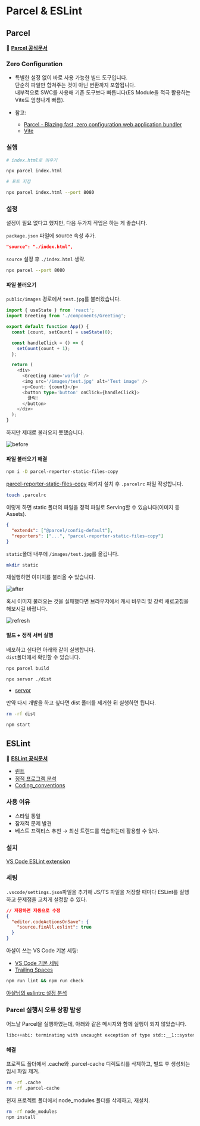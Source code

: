 # Parcel & ESLint

## Parcel

🚀 [**Parcel 공식문서**](https://parceljs.org/)

### Zero Configuration

- 특별한 설정 없이 바로 사용 가능한 빌드 도구입니다.\
  단순히 파일만 합쳐주는 것이 아닌 변환까지 포함됩니다.\
  내부적으로 SWC를 사용해 기존 도구보다 빠릅니다(ES Module을 적극 활용하는 Vite도 엄청나게 빠름).

- 참고:
  - [Parcel - Blazing fast, zero configuration web application bundler](https://github.com/ahastudio/til/tree/main/parcel)
  - [Vite](https://github.com/ahastudio/til/tree/main/vite)

### 실행

```bash
# index.html로 띄우기

npx parcel index.html

# 포트 지정

npx parcel index.html --port 8080
```

### 설정

설정이 필요 없다고 했지만, 다음 두가지 작업은 하는 게 좋습니다.

`package.json` 파일에 source 속성 추가.

```json
"source": "./index.html",
```

`source` 설정 후 `./index.html` 생략.

```bash
npx parcel --port 8080
```

#### 파일 불러오기

`public/images` 경로에서 `test.jpg`를 불러왔습니다.

```typescript
import { useState } from 'react';
import Greeting from './components/Greeting';

export default function App() {
  const [count, setCount] = useState(0);

  const handleClick = () => {
    setCount(count + 1);
  };

  return (
    <div>
      <Greeting name='world' />
      <img src='/images/test.jpg' alt='Test image' />
      <p>Count: {count}</p>
      <button type='button' onClick={handleClick}>
        클릭!
      </button>
    </div>
  );
}
```

하지만 제대로 불러오지 못했습니다.

![before](./img/before.png)

#### 파일 불러오기 해결

```bash
npm i -D parcel-reporter-static-files-copy
```

[parcel-reporter-static-files-copy](https://github.com/elwin013/parcel-reporter-static-files-copy) 패키지 설치 후 `.parcelrc` 파일 작성합니다.

```bash
touch .parcelrc
```

이렇게 하면 static 폴더의 파일을 정적 파일로 Serving할 수 있습니다(이미지 등 Assets).

```json
{
  "extends": ["@parcel/config-default"],
  "reporters": ["...", "parcel-reporter-static-files-copy"]
}
```

`static`폴더 내부에 `/images/test.jpg`를 옮깁니다.

```bash
mkdir static
```

재실행하면 이미지를 불러올 수 있습니다.

![after](./img/after.png)

혹시 이미지 불러오는 것을 실패했다면 브라우저에서 캐시 비우리 및 강력 새로고침을 해보시길 바랍니다.

![refresh](./img/refresh.png)

#### 빌드 + 정적 서버 실행

배포하고 싶다면 아래와 같이 실행합니다.\
`dist`폴더에서 확인할 수 있습니다.

```bash
npx parcel build

npx servor ./dist
```

- [servor](https://github.com/lukejacksonn/servor)

만약 다시 개발을 하고 싶다면 dist 폴더를 제거한 뒤 실행하면 됩니다.

```bash
rm -rf dist

npm start
```

## ESLint

🚀 [**ESLint 공식문서**](https://eslint.org/)

- [린트](<https://ko.wikipedia.org/wiki/린트_(소프트웨어)>)
- [정적 프로그램 분석](https://ko.wikipedia.org/wiki/정적_프로그램_분석)
- [Coding_conventions](https://en.wikipedia.org/wiki/Coding_conventions)

### 사용 이유

- 스타일 통일
- 잠재적 문제 발견
- 베스트 프랙티스 추천 → 최신 트렌드를 학습하는데 활용할 수 있다.

### 설치

[VS Code ESLint extension](https://marketplace.visualstudio.com/items?itemName=dbaeumer.vscode-eslint)

### 세팅

`.vscode/settings.json`파일을 추가해 JS/TS 파일을 저장할 때마다 ESLint를 실행하고 문제점을 고치게 설정할 수 있다.

```json
// 저장하면 자동으로 수정
{
  "editor.codeActionsOnSave": {
    "source.fixAll.eslint": true
  }
}
```

아샬이 쓰는 VS Code 기본 세팅:

- [VS Code 기본 세팅](https://github.com/ahastudio/CodingLife/blob/main/20211008/react/.vscode/settings.json)
- [Trailing Spaces](https://marketplace.visualstudio.com/items?itemName=shardulm94.trailing-spaces)

```bash
npm run lint && npm run check
```

[야샬님의 eslintrc 설정 분석](./Appendix/eslintsrc-study.md)

### Parcel 실행시 오류 상황 발생

어느날 Parcel을 실행하였는데, 아래와 같은 메시지와 함께 실행이 되지 않았습니다.

```bash
libc++abi: terminating with uncaught exception of type std::__1::system_error: mutex lock failed: Invalid argument [1] 8265 abort npm start
```

#### 해결

프로젝트 폴더에서 .cache와 .parcel-cache 디렉토리를 삭제하고, 빌드 후 생성되는 임시 파일 제거.

```bash
rm -rf .cache
rm -rf .parcel-cache
```

현재 프로젝트 폴더에서 node_modules 폴더를 삭제하고, 재설치.

```bash
rm -rf node_modules
npm install
```
